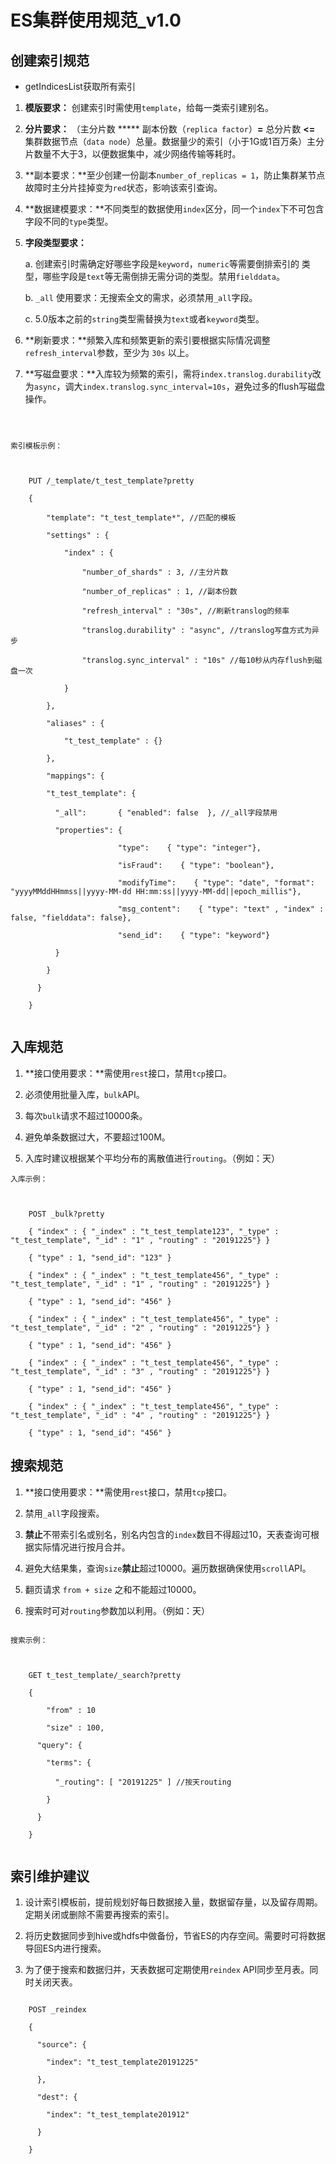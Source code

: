 # ES集群使用规范_v1.0



## 创建索引规范


* getIndicesList获取所有索引

1. **模版要求：** 创建索引时需使用`template`，给每一类索引建别名。

2. **分片要求：** （主分片数 ***** 副本份数（`replica factor`）**=** 总分片数 **<=** 集群数据节点（`data node`）总量。数据量少的索引（小于1G或1百万条）主分片数量不大于3，以便数据集中，减少网络传输等耗时。

3. **副本要求：**至少创建一份副本`number_of_replicas = 1`，防止集群某节点故障时主分片挂掉变为`red`状态，影响该索引查询。

4. **数据建模要求：**不同类型的数据使用`index`区分，同一个`index`下不可包含字段不同的`type`类型。

5. **字段类型要求：**



    a. 创建索引时需确定好哪些字段是`keyword`，`numeric`等需要倒排索引的 类型，哪些字段是`text`等无需倒排无需分词的类型。禁用`fielddata`。



    b. `_all` 使用要求：无搜索全文的需求，必须禁用`_all`字段。



    c. 5.0版本之前的`string`类型需替换为`text`或者`keyword`类型。



6. **刷新要求：**频繁入库和频繁更新的索引要根据实际情况调整`refresh_interval`参数，至少为 `30s` 以上。

7. **写磁盘要求：**入库较为频繁的索引，需将`index.translog.durability`改为`async`，调大`index.translog.sync_interval=10s`，避免过多的flush写磁盘操作。

```



索引模板示例：

    

    PUT /_template/t_test_template?pretty

    {

    	"template": "t_test_template*", //匹配的模板

    	"settings" : {

    		"index" : {

    			"number_of_shards" : 3, //主分片数

    			"number_of_replicas" : 1, //副本份数

    			"refresh_interval" : "30s", //刷新translog的频率

    			"translog.durability" : "async", //translog写盘方式为异步

    			"translog.sync_interval" : "10s" //每10秒从内存flush到磁盘一次

    		}

    	},

    	"aliases" : {

            "t_test_template" : {}

        },

    	"mappings": {

    	"t_test_template": {

    	  "_all":       { "enabled": false  }, //_all字段禁用

    	  "properties": {

    					"type":    { "type": "integer"},

    					"isFraud":    { "type": "boolean"},

    					"modifyTime":    { "type": "date", "format": "yyyyMMddHHmmss||yyyy-MM-dd HH:mm:ss||yyyy-MM-dd||epoch_millis"},

    					"msg_content":    { "type": "text" , "index" : false, "fielddata": false},

    					"send_id":    { "type": "keyword"}

          }

        }

      }

    }
    
```



## 入库规范



1. **接口使用要求：**需使用`rest`接口，禁用`tcp`接口。

2. 必须使用批量入库，`bulk`API。

3. 每次`bulk`请求不超过10000条。

4. 避免单条数据过大，不要超过100M。

5. 入库时建议根据某个平均分布的离散值进行`routing`。（例如：天）


```
入库示例：

    

    POST _bulk?pretty

    { "index" : { "_index" : "t_test_template123", "_type" : "t_test_template", "_id" : "1" , "routing" : "20191225"} }

    { "type" : 1, "send_id": "123" }

    { "index" : { "_index" : "t_test_template456", "_type" : "t_test_template", "_id" : "1" , "routing" : "20191225"} }

    { "type" : 1, "send_id": "456" }

    { "index" : { "_index" : "t_test_template456", "_type" : "t_test_template", "_id" : "2" , "routing" : "20191225"} }

    { "type" : 1, "send_id": "456" }

    { "index" : { "_index" : "t_test_template456", "_type" : "t_test_template", "_id" : "3" , "routing" : "20191225"} }

    { "type" : 1, "send_id": "456" }

    { "index" : { "_index" : "t_test_template456", "_type" : "t_test_template", "_id" : "4" , "routing" : "20191225"} }

    { "type" : 1, "send_id": "456" }

```

## 搜索规范



1. **接口使用要求：**需使用`rest`接口，禁用`tcp`接口。

2. 禁用`_all`字段搜索。

3. **禁止**不带索引名或别名，别名内包含的`index`数目不得超过10，天表查询可根据实际情况进行按月合并。

4. 避免大结果集，查询`size`**禁止**超过10000。遍历数据确保使用`scroll`API。

5. 翻页请求 `from + size` 之和不能超过10000。

6. 搜索时可对`routing`参数加以利用。（例如：天）


```

搜索示例：

    

    GET t_test_template/_search?pretty

    {

    	"from" : 10

    	"size" : 100,

      "query": {

        "terms": {

          "_routing": [ "20191225" ] //按天routing

        }

      }

    }
    
```



## 索引维护建议



1. 设计索引模板前，提前规划好每日数据接入量，数据留存量，以及留存周期。定期关闭或删除不需要再搜索的索引。

2. 将历史数据同步到hive或hdfs中做备份，节省ES的内存空间。需要时可将数据导回ES内进行搜索。

3. 为了便于搜索和数据归并，天表数据可定期使用`reindex` API同步至月表。同时关闭天表。


```

    POST _reindex

    {

      "source": {

        "index": "t_test_template20191225"

      },

      "dest": {

        "index": "t_test_template201912"

      }

    }
```